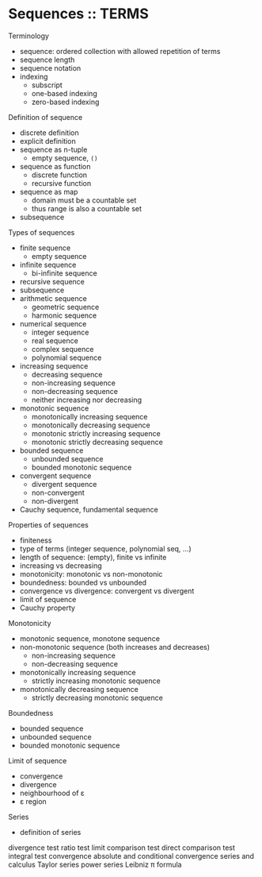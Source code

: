 # Sequences :: TERMS

Terminology
- sequence: ordered collection with allowed repetition of terms
- sequence length
- sequence notation
- indexing
  - subscript
  - one-based indexing
  - zero-based indexing

Definition of sequence
- discrete definition
- explicit definition
- sequence as n-tuple
  - empty sequence, `()`
- sequence as function
  - discrete function
  - recursive function
- sequence as map
  - domain must be a countable set
  - thus range is also a countable set
- subsequence

Types of sequences
- finite sequence
  - empty sequence
- infinite sequence
  - bi-infinite sequence
- recursive sequence
- subsequence
- arithmetic sequence
  - geometric sequence
  - harmonic sequence
- numerical sequence
  - integer sequence
  - real sequence
  - complex sequence
  - polynomial sequence
- increasing sequence
  - decreasing sequence
  - non-increasing sequence
  - non-decreasing sequence
  - neither increasing nor decreasing
- monotonic sequence
  - monotonically increasing sequence
  - monotonically decreasing sequence
  - monotonic strictly increasing sequence
  - monotonic strictly decreasing sequence
- bounded sequence
  - unbounded sequence
  - bounded monotonic sequence
- convergent sequence
  - divergent sequence
  - non-convergent
  - non-divergent
- Cauchy sequence, fundamental sequence


Properties of sequences
- finiteness
- type of terms (integer sequence, polynomial seq, …)
- length of sequence: (empty), finite vs infinite
- increasing vs decreasing
- monotonicity: monotonic vs non-monotonic
- boundedness: bounded vs unbounded
- convergence vs divergence: convergent vs divergent
- limit of sequence
- Cauchy property

Monotonicity
- monotonic sequence, monotone sequence
- non-monotonic sequence (both increases and decreases)
  - non-increasing sequence
  - non-decreasing sequence
- monotonically increasing sequence
  - strictly increasing monotonic sequence
- monotonically decreasing sequence
  - strictly decreasing monotonic sequence

Boundedness
- bounded sequence
- unbounded sequence
- bounded monotonic sequence

Limit of sequence
- convergence
- divergence
- neighbourhood of ε
- ε region

Series
- definition of series

divergence test
ratio test
limit comparison test
direct comparison test
integral test
convergence
absolute and conditional convergence
series and calculus
Taylor series
power series
Leibniz π formula

